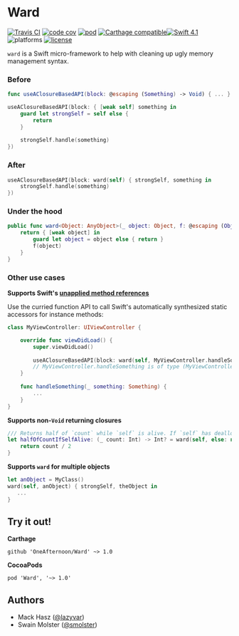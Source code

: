 # Ward

[![Travis CI](https://img.shields.io/travis/OneAfternoon/Ward/master.svg?style=flat-square)](https://travis-ci.org/OneAfternoon/Ward) [![code cov](https://img.shields.io/codecov/c/github/OneAfternoon/Ward.svg?style=flat-square)](https://codecov.io/gh/OneAfternoon/Ward) [![pod](https://img.shields.io/cocoapods/v/Ward.svg?style=flat-square)](https://cocoapods.org/pods/Ward) [![Carthage compatible](https://img.shields.io/badge/Carthage-compatible-4BC51D.svg?style=flat-square)](https://github.com/Carthage/Carthage)[![Swift 4.1](https://img.shields.io/badge/Swift-4.1-orange.svg?style=flat-square)](https://swift.org/) ![platforms](https://img.shields.io/badge/platform-iOS-lightgrey.svg?style=flat-square) [![license](	https://img.shields.io/github/license/OneAfternoon/Ward.svg?style=flat-square)](https://github.com/OneAfternoon/Ward/blob/master/LICENSE)

`ward` is a Swift micro-framework to help with cleaning up ugly memory management syntax.

### Before
```swift
func useAClosureBasedAPI(block: @escaping (Something) -> Void) { ... }

useAClosureBasedAPI(block: { [weak self] something in
    guard let strongSelf = self else {
        return
    }
    
    strongSelf.handle(something)
})
```

### After

```swift
useAClosureBasedAPI(block: ward(self) { strongSelf, something in
    strongSelf.handle(something)
})
```

### Under the hood

```swift
public func ward<Object: AnyObject>(_ object: Object, f: @escaping (Object) -> Void) -> () -> Void {
    return { [weak object] in
        guard let object = object else { return }
        f(object)
    }
}
```

### Other use cases

**Supports Swift's [unapplied method references](https://oleb.net/blog/2014/07/swift-instance-methods-curried-functions/)**

Use the curried function API to call Swift's automatically synthesized static accessors for instance methods:

```swift
class MyViewController: UIViewController {

    override func viewDidLoad() {
        super.viewDidLoad()
        
        useAClosureBasedAPI(block: ward(self, MyViewController.handleSomething))
        // MyViewController.handleSomething is of type (MyViewController) -> (Something) -> Void
    }
    
    func handleSomething(_ something: Something) {
        ...
    }
}
```

**Supports non-`Void` returning closures**

```swift
/// Returns half of `count` while `self` is alive. If `self` has deallocated, returns the provided default value (nil).
let halfOfCountIfSelfAlive: (_ count: Int) -> Int? = ward(self, else: nil) { _, count in
    return count / 2
}
```

**Supports `ward` for multiple objects**

```swift
let anObject = MyClass()
ward(self, anObject) { strongSelf, theObject in 
   ...
}
```

## Try it out!
**Carthage**
```
github 'OneAfternoon/Ward' ~> 1.0
```

**CocoaPods**
```
pod 'Ward', '~> 1.0'
```

## Authors
- Mack Hasz ([@lazyvar](https://github.com/lazyvar))
- Swain Molster ([@smolster](https://github.com/smolster))
